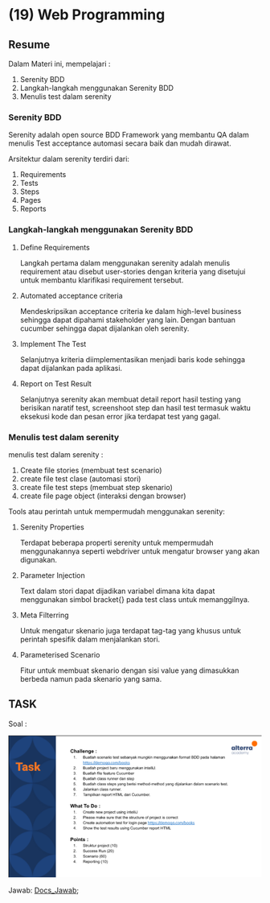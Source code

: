 # (19) Web Programming

## Resume 

Dalam Materi ini, mempelajari :
1. Serenity BDD 
2. Langkah-langkah menggunakan Serenity BDD
3. Menulis test dalam serenity

### Serenity BDD 
Serenity adalah open source BDD Framework yang membantu QA dalam menulis Test acceptance automasi secara baik dan mudah dirawat.

Arsitektur dalam serenity terdiri dari: 
1. Requirements
2. Tests
3. Steps
4. Pages
5. Reports

### Langkah-langkah menggunakan Serenity BDD
1. Define Requirements

    Langkah pertama dalam menggunakan serenity adalah menulis requirement atau disebut user-stories dengan kriteria yang disetujui untuk membantu klarifikasi requirement tersebut.

2. Automated acceptance criteria

    Mendeskripsikan acceptance criteria ke dalam high-level business sehingga dapat dipahami stakeholder yang lain. Dengan bantuan cucumber sehingga dapat dijalankan oleh serenity.

3. Implement The Test 

    Selanjutnya kriteria diimplementasikan menjadi baris kode sehingga dapat dijalankan pada aplikasi.

4. Report on Test Result

    Selanjutnya serenity akan membuat detail report hasil testing yang berisikan naratif test, screenshoot step dan hasil test termasuk waktu eksekusi kode dan pesan error jika terdapat test yang gagal.

### Menulis test dalam serenity

menulis test dalam serenity :
1. Create file stories (membuat test scenario)
2. create file test clase (automasi stori)
3. create file test steps (membuat step skenario)
4. create file page object (interaksi dengan browser)

Tools atau perintah untuk mempermudah menggunakan serenity:
1. Serenity Properties
    
    Terdapat beberapa properti serenity untuk mempermudah menggunakannya seperti webdriver untuk mengatur browser yang akan digunakan.

2. Parameter Injection

    Text dalam stori dapat dijadikan variabel dimana kita dapat menggunakan simbol bracket{} pada test class untuk memanggilnya.

3. Meta Filterring

    Untuk mengatur skenario juga terdapat tag-tag yang khusus untuk perintah spesifik dalam menjalankan stori.

4. Parameterised Scenario

    Fitur untuk membuat skenario dengan sisi value yang dimasukkan berbeda namun pada skenario yang sama.    


## TASK

Soal : 

<img src="./screenshoot/task.png" width="600">

<br>

Jawab: [Docs_Jawab](https://docs.google.com/document/d/1BEKmnRtNzvNU_8OBOYqGBcGOj8Kb0JRepPDakyLX2Uc/edit?usp=sharing);
